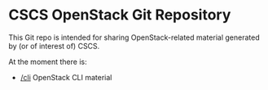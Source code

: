 # CSCS OpenStack Git Repository

This Git repo is intended for sharing OpenStack-related material generated by (or of interest of) CSCS.

At the moment there is: 
* [/cli](/cli)   OpenStack CLI material


